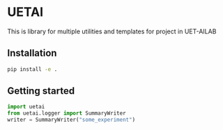 # UETAI

This is library for multiple utilities and templates for project in UET-AILAB

## Installation

```bash
pip install -e .
```

## Getting started

```python
import uetai
from uetai.logger import SummaryWriter
writer = SummaryWriter("some_experiment")
```